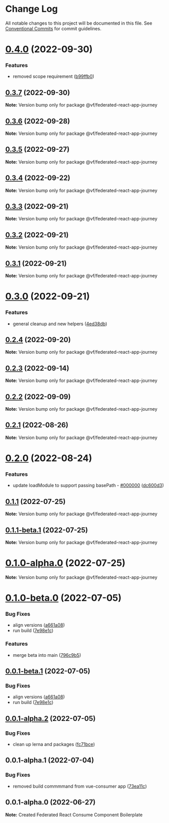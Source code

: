 # Change Log

All notable changes to this project will be documented in this file.
See [Conventional Commits](https://conventionalcommits.org) for commit guidelines.

# [0.4.0](https://vfuk-digital.visualstudio.com/Digital/_git/lib-web-federation-utils/compare/@vf/federated-react-app-journey@0.3.7...@vf/federated-react-app-journey@0.4.0) (2022-09-30)


### Features

* removed scope requirement ([b99ffb0](https://vfuk-digital.visualstudio.com/Digital/_git/lib-web-federation-utils/commits/b99ffb00171f44e1c3a97c6806decff6f11b4af1))





## [0.3.7](https://vfuk-digital.visualstudio.com/Digital/_git/lib-web-federation-utils/compare/@vf/federated-react-app-journey@0.3.6...@vf/federated-react-app-journey@0.3.7) (2022-09-30)

**Note:** Version bump only for package @vf/federated-react-app-journey





## [0.3.6](https://vfuk-digital.visualstudio.com/Digital/_git/lib-web-federation-utils/compare/@vf/federated-react-app-journey@0.3.5...@vf/federated-react-app-journey@0.3.6) (2022-09-28)

**Note:** Version bump only for package @vf/federated-react-app-journey





## [0.3.5](https://vfuk-digital.visualstudio.com/Digital/_git/lib-web-federation-utils/compare/@vf/federated-react-app-journey@0.3.4...@vf/federated-react-app-journey@0.3.5) (2022-09-27)

**Note:** Version bump only for package @vf/federated-react-app-journey





## [0.3.4](https://vfuk-digital.visualstudio.com/Digital/_git/lib-web-federation-utils/compare/@vf/federated-react-app-journey@0.3.3...@vf/federated-react-app-journey@0.3.4) (2022-09-22)

**Note:** Version bump only for package @vf/federated-react-app-journey





## [0.3.3](https://vfuk-digital.visualstudio.com/Digital/_git/lib-web-federation-utils/compare/@vf/federated-react-app-journey@0.3.2...@vf/federated-react-app-journey@0.3.3) (2022-09-21)

**Note:** Version bump only for package @vf/federated-react-app-journey





## [0.3.2](https://vfuk-digital.visualstudio.com/Digital/_git/lib-web-federation-utils/compare/@vf/federated-react-app-journey@0.3.1...@vf/federated-react-app-journey@0.3.2) (2022-09-21)

**Note:** Version bump only for package @vf/federated-react-app-journey





## [0.3.1](https://vfuk-digital.visualstudio.com/Digital/_git/lib-web-federation-utils/compare/@vf/federated-react-app-journey@0.3.0...@vf/federated-react-app-journey@0.3.1) (2022-09-21)

**Note:** Version bump only for package @vf/federated-react-app-journey





# [0.3.0](https://vfuk-digital.visualstudio.com/Digital/_git/lib-web-federation-utils/compare/@vf/federated-react-app-journey@0.2.4...@vf/federated-react-app-journey@0.3.0) (2022-09-21)


### Features

* general cleanup and new helpers ([4ed38db](https://vfuk-digital.visualstudio.com/Digital/_git/lib-web-federation-utils/commits/4ed38db296f26f37b6f81fca04c7034488013ea4))





## [0.2.4](https://vfuk-digital.visualstudio.com/Digital/_git/lib-web-federation-utils/compare/@vf/federated-react-app-journey@0.2.3...@vf/federated-react-app-journey@0.2.4) (2022-09-20)

**Note:** Version bump only for package @vf/federated-react-app-journey





## [0.2.3](https://vfuk-digital.visualstudio.com/Digital/_git/lib-web-federation-utils/compare/@vf/federated-react-app-journey@0.2.2...@vf/federated-react-app-journey@0.2.3) (2022-09-14)

**Note:** Version bump only for package @vf/federated-react-app-journey





## [0.2.2](https://vfuk-digital.visualstudio.com/Digital/_git/lib-web-federation-utils/compare/@vf/federated-react-app-journey@0.2.1...@vf/federated-react-app-journey@0.2.2) (2022-09-09)

**Note:** Version bump only for package @vf/federated-react-app-journey





## [0.2.1](https://vfuk-digital.visualstudio.com/Digital/_git/lib-web-federation-utils/compare/@vf/federated-react-app-journey@0.2.0...@vf/federated-react-app-journey@0.2.1) (2022-08-26)

**Note:** Version bump only for package @vf/federated-react-app-journey





# [0.2.0](https://vfuk-digital.visualstudio.com/Digital/_git/lib-web-federation-utils/compare/@vf/federated-react-app-journey@0.1.1...@vf/federated-react-app-journey@0.2.0) (2022-08-24)


### Features

* update loadModule to support passing basePath - [#000000](https://vfuk-digital.visualstudio.com/Digital/_git/lib-web-federation-utils/issues/000000) ([dc600d3](https://vfuk-digital.visualstudio.com/Digital/_git/lib-web-federation-utils/commits/dc600d3318c8d2de11f5886b0e99d9a8604bc3da))





## [0.1.1](https://vfuk-digital.visualstudio.com/Digital/_git/lib-web-federation-utils/compare/@vf/federated-react-app-journey@0.1.0-beta.0...@vf/federated-react-app-journey@0.1.1) (2022-07-25)

**Note:** Version bump only for package @vf/federated-react-app-journey





## [0.1.1-beta.1](https://vfuk-digital.visualstudio.com/Digital/_git/lib-web-federation-utils/compare/@vf/federated-react-app-journey@0.0.1-beta.1...@vf/federated-react-app-journey@0.1.1-beta.1) (2022-07-25)

**Note:** Version bump only for package @vf/federated-react-app-journey





# [0.1.0-alpha.0](https://dev.azure.com/vfuk-digital/Digital/_git/lib-web-federation-utils/compare/@vf/federated-react-app-journey@0.0.1-alpha.2...@vf/federated-react-app-journey@0.1.0-alpha.0) (2022-07-25)

**Note:** Version bump only for package @vf/federated-react-app-journey





# [0.1.0-beta.0](https://vfuk-digital.visualstudio.com/Digital/_git/lib-web-federation-utils/compare/@vf/federated-react-app-journey@0.0.1-alpha.2...@vf/federated-react-app-journey@0.1.0-beta.0) (2022-07-05)


### Bug Fixes

* align versions ([a661a08](https://vfuk-digital.visualstudio.com/Digital/_git/lib-web-federation-utils/commits/a661a084ec55d6b72085a1d258a8bc0e087af3b2))
* run build ([7e98e1c](https://vfuk-digital.visualstudio.com/Digital/_git/lib-web-federation-utils/commits/7e98e1c9c5bb204dadcf0aa5a92d15023d90f8de))


### Features

* merge beta into main ([796c9b5](https://vfuk-digital.visualstudio.com/Digital/_git/lib-web-federation-utils/commits/796c9b519e5c8ff45c0279ac7ee8356608108439))





## [0.0.1-beta.1](https://vfuk-digital.visualstudio.com/Digital/_git/lib-web-federation-utils/compare/@vf/federated-react-app-journey@0.0.1-alpha.2...@vf/federated-react-app-journey@0.0.1-beta.1) (2022-07-05)


### Bug Fixes

* align versions ([a661a08](https://vfuk-digital.visualstudio.com/Digital/_git/lib-web-federation-utils/commits/a661a084ec55d6b72085a1d258a8bc0e087af3b2))
* run build ([7e98e1c](https://vfuk-digital.visualstudio.com/Digital/_git/lib-web-federation-utils/commits/7e98e1c9c5bb204dadcf0aa5a92d15023d90f8de))





## [0.0.1-alpha.2](https://vfuk-digital.visualstudio.com/Digital/_git/lib-web-federation-utils/compare/@vf/federated-react-app-journey@0.0.1-alpha.1...@vf/federated-react-app-journey@0.0.1-alpha.2) (2022-07-05)


### Bug Fixes

* clean up lerna and packages ([fc71bce](https://vfuk-digital.visualstudio.com/Digital/_git/lib-web-federation-utils/commits/fc71bceea2880b9d479d95903c6eea67fc2ee27f))





## 0.0.1-alpha.1 (2022-07-04)


### Bug Fixes

* removed build commmmand  from vue-consumer app ([73ea11c](https://vfuk-digital.visualstudio.com/Digital/_git/lib-web-federation-utils/commits/73ea11c2b984c567b6bda9d76cad3d16f94793cb))





## 0.0.1-alpha.0 (2022-06-27)

**Note:** Created Federated React Consume Component Boilerplate
